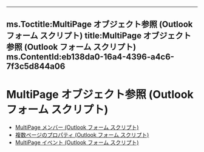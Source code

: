 

---
ms.Toctitle:MultiPage オブジェクト参照 (Outlook フォーム スクリプト)
title:MultiPage オブジェクト参照 (Outlook フォーム スクリプト)
ms.ContentId:eb138da0-16a4-4396-a4c6-7f3c5d844a06
---
# MultiPage オブジェクト参照 (Outlook フォーム スクリプト)


- [MultiPage メンバー (Outlook フォーム スクリプト)](28ee2528-49b9-43e3-ae64-6ff4805c1d70.md)
- [複数ページのプロパティ (Outlook フォーム スクリプト)](82aae556-cf00-4378-b57e-35e3b53c7669.md)
- [MultiPage イベント (Outlook フォーム スクリプト)](a21fb6b3-7c13-4dd3-8b4c-f2c91f874959.md)



